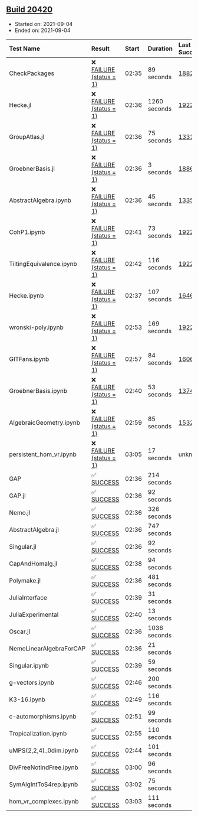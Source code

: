 ## [Build 20420](https://oscarci.mathematik.uni-kl.de/job/oscar/20420/)

* Started on: 2021-09-04
* Ended on: 2021-09-04

| Test Name    | Result | Start | Duration | Last Success | First Failure |
|:-------------|:-------|:------|:---------|:-------------|:--------------|
| CheckPackages | ❌ [FAILURE (status = 1)](https://oscarci.mathematik.uni-kl.de/job/oscar/20420/artifact/logs/build-20420/CheckPackages.log) | 02:35 | 89 seconds | [18822](https://oscarci.mathematik.uni-kl.de/job/oscar/18822/) | [18823](https://oscarci.mathematik.uni-kl.de/job/oscar/18823/) |
| Hecke.jl | ❌ [FAILURE (status = 1)](https://oscarci.mathematik.uni-kl.de/job/oscar/20420/artifact/logs/build-20420/Hecke.jl.log) | 02:36 | 1260 seconds | [19222](https://oscarci.mathematik.uni-kl.de/job/oscar/19222/) | [20152](https://oscarci.mathematik.uni-kl.de/job/oscar/20152/) |
| GroupAtlas.jl | ❌ [FAILURE (status = 1)](https://oscarci.mathematik.uni-kl.de/job/oscar/20420/artifact/logs/build-20420/GroupAtlas.jl.log) | 02:36 | 75 seconds | [13311](https://oscarci.mathematik.uni-kl.de/job/oscar/13311/) | [13312](https://oscarci.mathematik.uni-kl.de/job/oscar/13312/) |
| GroebnerBasis.jl | ❌ [FAILURE (status = 1)](https://oscarci.mathematik.uni-kl.de/job/oscar/20420/artifact/logs/build-20420/GroebnerBasis.jl.log) | 02:36 | 3 seconds | [18864](https://oscarci.mathematik.uni-kl.de/job/oscar/18864/) | [18865](https://oscarci.mathematik.uni-kl.de/job/oscar/18865/) |
| AbstractAlgebra.ipynb | ❌ [FAILURE (status = 1)](https://oscarci.mathematik.uni-kl.de/job/oscar/20420/artifact/logs/build-20420/AbstractAlgebra.ipynb.log) | 02:36 | 45 seconds | [13355](https://oscarci.mathematik.uni-kl.de/job/oscar/13355/) | [13356](https://oscarci.mathematik.uni-kl.de/job/oscar/13356/) |
| CohP1.ipynb | ❌ [FAILURE (status = 1)](https://oscarci.mathematik.uni-kl.de/job/oscar/20420/artifact/logs/build-20420/CohP1.ipynb.log) | 02:41 | 73 seconds | [19222](https://oscarci.mathematik.uni-kl.de/job/oscar/19222/) | [20152](https://oscarci.mathematik.uni-kl.de/job/oscar/20152/) |
| TiltingEquivalence.ipynb | ❌ [FAILURE (status = 1)](https://oscarci.mathematik.uni-kl.de/job/oscar/20420/artifact/logs/build-20420/TiltingEquivalence.ipynb.log) | 02:42 | 116 seconds | [19222](https://oscarci.mathematik.uni-kl.de/job/oscar/19222/) | [20152](https://oscarci.mathematik.uni-kl.de/job/oscar/20152/) |
| Hecke.ipynb | ❌ [FAILURE (status = 1)](https://oscarci.mathematik.uni-kl.de/job/oscar/20420/artifact/logs/build-20420/Hecke.ipynb.log) | 02:37 | 107 seconds | [16463](https://oscarci.mathematik.uni-kl.de/job/oscar/16463/) | [16464](https://oscarci.mathematik.uni-kl.de/job/oscar/16464/) |
| wronski-poly.ipynb | ❌ [FAILURE (status = 1)](https://oscarci.mathematik.uni-kl.de/job/oscar/20420/artifact/logs/build-20420/wronski-poly.ipynb.log) | 02:53 | 169 seconds | [19222](https://oscarci.mathematik.uni-kl.de/job/oscar/19222/) | [20152](https://oscarci.mathematik.uni-kl.de/job/oscar/20152/) |
| GITFans.ipynb | ❌ [FAILURE (status = 1)](https://oscarci.mathematik.uni-kl.de/job/oscar/20420/artifact/logs/build-20420/GITFans.ipynb.log) | 02:57 | 84 seconds | [16068](https://oscarci.mathematik.uni-kl.de/job/oscar/16068/) | [16069](https://oscarci.mathematik.uni-kl.de/job/oscar/16069/) |
| GroebnerBasis.ipynb | ❌ [FAILURE (status = 1)](https://oscarci.mathematik.uni-kl.de/job/oscar/20420/artifact/logs/build-20420/GroebnerBasis.ipynb.log) | 02:40 | 53 seconds | [13748](https://oscarci.mathematik.uni-kl.de/job/oscar/13748/) | [13749](https://oscarci.mathematik.uni-kl.de/job/oscar/13749/) |
| AlgebraicGeometry.ipynb | ❌ [FAILURE (status = 1)](https://oscarci.mathematik.uni-kl.de/job/oscar/20420/artifact/logs/build-20420/AlgebraicGeometry.ipynb.log) | 02:59 | 85 seconds | [15322](https://oscarci.mathematik.uni-kl.de/job/oscar/15322/) | [15323](https://oscarci.mathematik.uni-kl.de/job/oscar/15323/) |
| persistent_hom_vr.ipynb | ❌ [FAILURE (status = 1)](https://oscarci.mathematik.uni-kl.de/job/oscar/20420/artifact/logs/build-20420/persistent_hom_vr.ipynb.log) | 03:05 | 17 seconds | unknown | unknown |
| GAP | ✅ [SUCCESS](https://oscarci.mathematik.uni-kl.de/job/oscar/20420/artifact/logs/build-20420/GAP.log) | 02:36 | 214 seconds |  |  |
| GAP.jl | ✅ [SUCCESS](https://oscarci.mathematik.uni-kl.de/job/oscar/20420/artifact/logs/build-20420/GAP.jl.log) | 02:36 | 92 seconds |  |  |
| Nemo.jl | ✅ [SUCCESS](https://oscarci.mathematik.uni-kl.de/job/oscar/20420/artifact/logs/build-20420/Nemo.jl.log) | 02:36 | 326 seconds |  |  |
| AbstractAlgebra.jl | ✅ [SUCCESS](https://oscarci.mathematik.uni-kl.de/job/oscar/20420/artifact/logs/build-20420/AbstractAlgebra.jl.log) | 02:36 | 747 seconds |  |  |
| Singular.jl | ✅ [SUCCESS](https://oscarci.mathematik.uni-kl.de/job/oscar/20420/artifact/logs/build-20420/Singular.jl.log) | 02:36 | 92 seconds |  |  |
| CapAndHomalg.jl | ✅ [SUCCESS](https://oscarci.mathematik.uni-kl.de/job/oscar/20420/artifact/logs/build-20420/CapAndHomalg.jl.log) | 02:38 | 94 seconds |  |  |
| Polymake.jl | ✅ [SUCCESS](https://oscarci.mathematik.uni-kl.de/job/oscar/20420/artifact/logs/build-20420/Polymake.jl.log) | 02:36 | 481 seconds |  |  |
| JuliaInterface | ✅ [SUCCESS](https://oscarci.mathematik.uni-kl.de/job/oscar/20420/artifact/logs/build-20420/JuliaInterface.log) | 02:39 | 31 seconds |  |  |
| JuliaExperimental | ✅ [SUCCESS](https://oscarci.mathematik.uni-kl.de/job/oscar/20420/artifact/logs/build-20420/JuliaExperimental.log) | 02:40 | 13 seconds |  |  |
| Oscar.jl | ✅ [SUCCESS](https://oscarci.mathematik.uni-kl.de/job/oscar/20420/artifact/logs/build-20420/Oscar.jl.log) | 02:36 | 1036 seconds |  |  |
| NemoLinearAlgebraForCAP | ✅ [SUCCESS](https://oscarci.mathematik.uni-kl.de/job/oscar/20420/artifact/logs/build-20420/NemoLinearAlgebraForCAP.log) | 02:36 | 21 seconds |  |  |
| Singular.ipynb | ✅ [SUCCESS](https://oscarci.mathematik.uni-kl.de/job/oscar/20420/artifact/logs/build-20420/Singular.ipynb.log) | 02:39 | 59 seconds |  |  |
| g-vectors.ipynb | ✅ [SUCCESS](https://oscarci.mathematik.uni-kl.de/job/oscar/20420/artifact/logs/build-20420/g-vectors.ipynb.log) | 02:46 | 200 seconds |  |  |
| K3-16.ipynb | ✅ [SUCCESS](https://oscarci.mathematik.uni-kl.de/job/oscar/20420/artifact/logs/build-20420/K3-16.ipynb.log) | 02:49 | 116 seconds |  |  |
| c-automorphisms.ipynb | ✅ [SUCCESS](https://oscarci.mathematik.uni-kl.de/job/oscar/20420/artifact/logs/build-20420/c-automorphisms.ipynb.log) | 02:51 | 99 seconds |  |  |
| Tropicalization.ipynb | ✅ [SUCCESS](https://oscarci.mathematik.uni-kl.de/job/oscar/20420/artifact/logs/build-20420/Tropicalization.ipynb.log) | 02:55 | 110 seconds |  |  |
| uMPS(2,2,4)_0dim.ipynb | ✅ [SUCCESS](https://oscarci.mathematik.uni-kl.de/job/oscar/20420/artifact/logs/build-20420/uMPS-2-2-4-_0dim.ipynb.log) | 02:44 | 101 seconds |  |  |
| DivFreeNotIndFree.ipynb | ✅ [SUCCESS](https://oscarci.mathematik.uni-kl.de/job/oscar/20420/artifact/logs/build-20420/DivFreeNotIndFree.ipynb.log) | 03:00 | 96 seconds |  |  |
| SymAlgIntToS4rep.ipynb | ✅ [SUCCESS](https://oscarci.mathematik.uni-kl.de/job/oscar/20420/artifact/logs/build-20420/SymAlgIntToS4rep.ipynb.log) | 03:02 | 75 seconds |  |  |
| hom_vr_complexes.ipynb | ✅ [SUCCESS](https://oscarci.mathematik.uni-kl.de/job/oscar/20420/artifact/logs/build-20420/hom_vr_complexes.ipynb.log) | 03:03 | 111 seconds |  |  |
